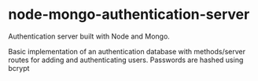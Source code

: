 # node-mongo-authentication-server
Authentication server built with Node and Mongo.

Basic implementation of an authentication database with methods/server routes for adding and authenticating users.
Passwords are hashed using bcrypt
